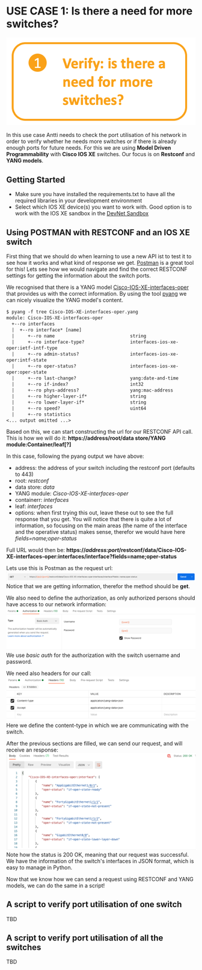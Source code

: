 # USE CASE 1: Is there a need for more switches?

![alt text](/images/port_utilisation.png "Port Utilisation use case")

In this use case Antti needs to check the port utilisation of his network in order to verify whether he needs more switches or if there is already enough ports for future needs. For this we are using **Model Driven Programmability** with **Cisco IOS XE** switches. Our focus is on **Restconf** and **YANG models**.

## Getting Started
- Make sure you have installed the requirements.txt to have all the required libraries in your development environment
- Select which IOS XE device(s) you want to work with. Good option is to work with the IOS XE sandbox in the [DevNet Sandbox](https://devnetsandbox.cisco.com/)

## Using POSTMAN with RESTCONF and an IOS XE switch

First thing that we should do when learning to use a new API ist to test it to see how it works and what kind of response we get. [Postman](https://www.postman.com/) is a great tool for this! Lets see how we would navigate and find the correct RESTCONF settings for getting the information about the switch ports.

We recognised that there is a YANG model [Cisco-IOS-XE-interfaces-oper](https://github.com/YangModels/yang/blob/master/vendor/cisco/xe/1741/Cisco-IOS-XE-interfaces-oper.yang) that provides us with the correct information. By using the tool [pyang](https://github.com/mbj4668/pyang) we can nicely visualize the YANG model's content.

```
$ pyang -f tree Cisco-IOS-XE-interfaces-oper.yang
module: Cisco-IOS-XE-interfaces-oper
  +--ro interfaces
  |  +--ro interface* [name]
  |     +--ro name                            string
  |     +--ro interface-type?                 interfaces-ios-xe-oper:ietf-intf-type
  |     +--ro admin-status?                   interfaces-ios-xe-oper:intf-state
  |     +--ro oper-status?                    interfaces-ios-xe-oper:oper-state
  |     +--ro last-change?                    yang:date-and-time
  |     +--ro if-index?                       int32
  |     +--ro phys-address?                   yang:mac-address
  |     +--ro higher-layer-if*                string
  |     +--ro lower-layer-if*                 string
  |     +--ro speed?                          uint64
  |     +--ro statistics
<... output omitted ...>
```

Based on this, we can start constructing the url for our RESTCONF API call. This is how we will do it:
**https://address/root/data store/YANG module:Container/leaf[?<options>]**

In this case, following the pyang output we have above:
- address: the address of your switch including the restconf port (defaults to 443)
- root: *restconf*
- data store: *data*
- YANG module: *Cisco-IOS-XE-interfaces-oper*
- containerr: *interfaces*
- leaf: *interfaces*
- options: when first trying this out, leave these out to see the full response that you get. You will notice that there is quite a lot of information, so focusing on the main areas (the name of the interface and the operative status) makes sense, therefor we would have here *fields=name;oper-status*

Full URL would then be:
**https://*address:port*/restconf/data/Cisco-IOS-XE-interfaces-oper:interfaces/interface?fields=name;oper-status**

Lets use this is Postman as the request url:
![alt text](images/postman_url.png "Postman URL")
Notice that we are getting information, therefor the method should be **get**.

We also need to define the authorization, as only authorized persons should have access to our network information:
![alt text](images/postman_auth.png "Postman authorization")
We use *basic auth* for the authorization with the switch username and password.

We need also headers for our call:
![alt text](images/postman_header.png "Postman headers")
Here we define the content-type in which we are communicating with the switch.

After the previous sections are filled, we can send our request, and will receive an response:
![alt text](images/postman_response.png "Postman response")
Note how the status is 200 OK, meaning that our request was successful. We have the information of the switch's interfaces in JSON format, which is easy to manage in Python.

Now that we know how we can send a request using RESTCONF and YANG models, we can do the same in a script!

## A script to verify port utilisation of one switch

TBD


## A script to verify port utilisation of all the switches

TBD